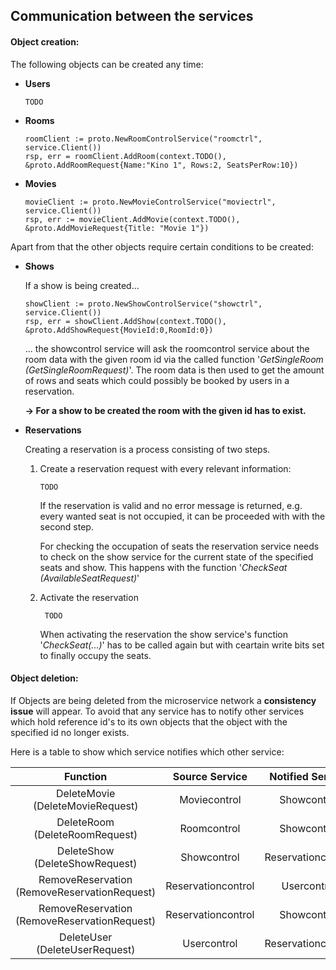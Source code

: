 Communication between the services
---
#### Object creation:

The following objects can be created any time:

* **Users**
    ```
    TODO
    ```
* **Rooms**
    ```
    roomClient := proto.NewRoomControlService("roomctrl", service.Client())
    rsp, err = roomClient.AddRoom(context.TODO(), &proto.AddRoomRequest{Name:"Kino 1", Rows:2, SeatsPerRow:10})
    ```
* **Movies**
    ```
    movieClient := proto.NewMovieControlService("moviectrl", service.Client())
    rsp, err := movieClient.AddMovie(context.TODO(), &proto.AddMovieRequest{Title: "Movie 1"})
    ```
 
 
Apart from that the other objects require certain conditions to be created:
 
 * **Shows** 
 
    If a show is being created...
 
    ```
    showClient := proto.NewShowControlService("showctrl", service.Client())
    rsp, err = showClient.AddShow(context.TODO(), &proto.AddShowRequest{MovieId:0,RoomId:0})
    ```
    ... the showcontrol service will ask the roomcontrol service about the room data with the given room id via the called function '*GetSingleRoom (GetSingleRoomRequest)*'.
    The room data is then used to get the amount of rows and seats which could possibly be booked by users in a reservation.
    
     **-> For a show to be created the room with the given id has to exist.**
     
 * **Reservations**
 
    Creating a reservation is a process consisting of two steps.
    
    1) Create a reservation request with every relevant information:
        ```
        TODO
        ```
       If the reservation is valid and no error message is returned, e.g. every wanted seat is not occupied,
       it can be proceeded with with the second step.
       
       For checking the occupation of seats the reservation service needs to check on the show service for the current state of the specified seats and show.
       This happens with the function '*CheckSeat (AvailableSeatRequest)*'
         
    2) Activate the reservation
       ```
        TODO
       ```
       When activating the reservation the show service's function '*CheckSeat(...)*' has to be called again but with ceartain write bits set to finally occupy the seats.
    
#### Object deletion:
 
If Objects are being deleted from the microservice network a **consistency issue** will appear.
To avoid that any service has to notify other services which hold reference id's to its own objects that the object with the specified id no longer exists.

Here is a table to show which service notifies which other service: 


|          Function                            |   Source Service   |  Notified Service  |            Function                          |
|:--------------------------------------------:|:--------------------------------:|:------------------:|:------------------------------:|
| DeleteMovie (DeleteMovieRequest)             | Moviecontrol       | Showcontrol        | NotifyMovieDelete (MovieData)                |
| DeleteRoom (DeleteRoomRequest)               | Roomcontrol        | Showcontrol        | NotifyRoomDelete (RoomData)                  |
| DeleteShow (DeleteShowRequest)               | Showcontrol        | Reservationcontrol |                                              |
| RemoveReservation (RemoveReservationRequest) | Reservationcontrol |  Usercontrol       |                                              |
| RemoveReservation (RemoveReservationRequest) | Reservationcontrol |  Showcontrol       | CheckSeat (AvailableSeatRequest)             |
| DeleteUser (DeleteUserRequest)               | Usercontrol        | Reservationcontrol | RemoveReservation (RemoveReservationRequest) |

